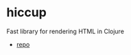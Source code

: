 # hiccup
 
Fast library for rendering HTML in Clojure 

- [repo](https://github.com/weavejester/hiccup)